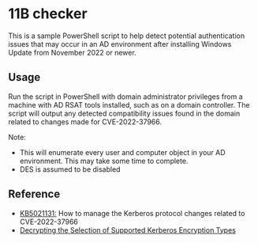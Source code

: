 # 11B checker
This is a sample PowerShell script to help detect potential authentication issues that may occur in an AD environment after installing Windows Update from November 2022 or newer. 

## Usage
Run the script in PowerShell with domain administrator privileges from a machine with AD RSAT tools installed, such as on a domain controller. The script will output any detected compatibility issues found in the domain related to changes made for CVE-2022-37966.

Note:
- This will enumerate every user and computer object in your AD environment. This may take some time to complete.
- DES is assumed to be disabled

## Reference
- [KB5021131:](https://support.microsoft.com/en-us/topic/kb5021131-how-to-manage-the-kerberos-protocol-changes-related-to-cve-2022-37966-fd837ac3-cdec-4e76-a6ec-86e67501407d) How to manage the Kerberos protocol changes related to CVE-2022-37966
- [Decrypting the Selection of Supported Kerberos Encryption Types](https://techcommunity.microsoft.com/t5/core-infrastructure-and-security/decrypting-the-selection-of-supported-kerberos-encryption-types/ba-p/1628797)
